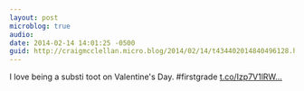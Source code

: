 ```yaml
---
layout: post
microblog: true
audio: 
date: 2014-02-14 14:01:25 -0500
guid: http://craigmcclellan.micro.blog/2014/02/14/t434402014840496128.html
---
```

I love being a substi toot on Valentine's Day. #firstgrade [t.co/Izp7V1lRW...](http://t.co/Izp7V1lRWe)
